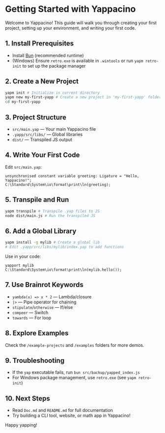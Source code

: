 # Getting Started with Yappacino

Welcome to Yappacino! This guide will walk you through creating your first project, setting up your environment, and writing your first code.

## 1. Install Prerequisites
- Install [Bun](https://bun.sh/) (recommended runtime)
- (Windows) Ensure `retro.exe` is available in `.wintools` or run `yapm retro-init` to set up the package manager

## 2. Create a New Project
```sh
yapm init # Initialize in current directory
yapm new my-first-yapp # Create a new project in 'my-first-yapp' folder
cd my-first-yapp
```

## 3. Project Structure
- `src/main.yap` — Your main Yappacino file
- `.yapp/src/libs/` — Global libraries
- `dist/` — Transpiled JS output

## 4. Write Your First Code
Edit `src/main.yap`:
```yap
unsynchronised constant variable greeting: Ligature = "Hello, Yappacino!";
C:\Standard\System\io\format\print\ln(greeting);
```

## 5. Transpile and Run
```sh
yapm transpile # Transpile .yap files to JS
node dist/main.js # Run the transpiled JS
```

## 6. Add a Global Library
```sh
yapm install -g mylib # Create a global lib
# Edit .yapp/src/libs/mylib/index.yap to add functions
```
Use in your code:
```yap
yapport mylib
C:\Standard\System\io\format\print\ln(mylib.hello());
```

## 7. Use Brainrot Keywords
- `yambda(x) => x * 2` — Lambda/closure
- `|>` — Pipe operator for chaining
- `stipulate`/`otherwise` — If/else
- `compeer` — Switch
- `towards` — For loop

## 8. Explore Examples
Check the `/example-projects` and `/examples` folders for more demos.

## 9. Troubleshooting
- If the `yap` executable fails, run `bun src/backup/yapped_index.js`
- For Windows package management, use `retro.exe` (see `yapm retro-init`)

## 10. Next Steps
- Read `Doc.md` and `README.md` for full documentation
- Try building a CLI tool, website, or math app in Yappacino!

Happy yapping!
